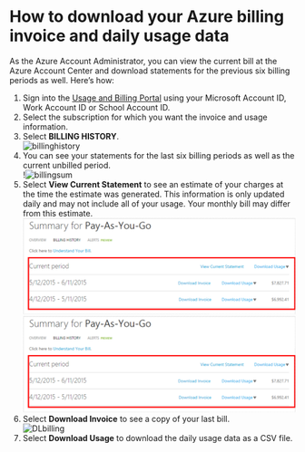 # How to download your Azure billing invoice and daily usage data 

As the Azure Account Administrator, you can view the current bill at the Azure Account Center and download statements for the previous six billing periods as well. Here’s how: 

1. Sign into the [Usage and Billing Portal](https://account.windowsazure.com/subscriptions) using your Microsoft Account ID, Work Account ID or School Account ID.
2. Select the subscription for which you want the invoice and usage information.
3. Select **BILLING HISTORY**. </br>![billinghistory](./Media/Billinghistory.png)
4. You can see your statements for the last six billing periods as well as the current unbilled period. </br>!![billingsum](/Midea/billingsum.png)</br>
5. Select **View Current Statement** to see an estimate of your charges at the time the estimate was generated. This information is only updated daily and may not include all of your usage. Your monthly bill may differ from this estimate.</br>![billingsum1](./Media/billingsum.png)</br>![billingsum2](./Media/billingsum.png)</br>
6. Select **Download Invoice** to see a copy of your last bill. </br>![DLbilling](./Media/DLbiling.png)
7. Select **Download Usage** to download the daily usage data as a CSV file.


